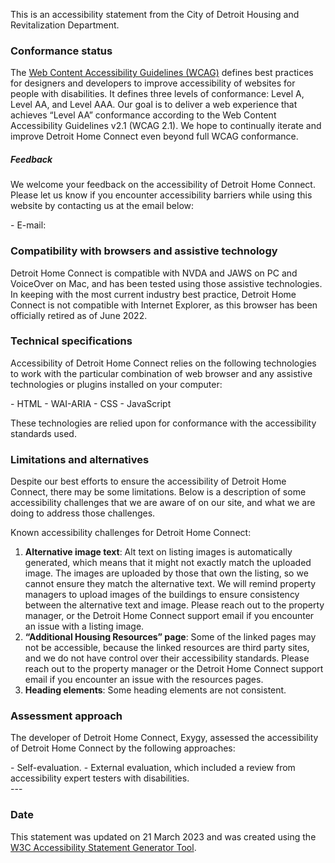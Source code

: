 <style>
    .bull-list ul{
        list-style-type: disc;
    }
</style>

This is an accessibility statement from the City of Detroit Housing and Revitalization Department. 

### Conformance status

The [Web Content Accessibility Guidelines (WCAG)](https://www.w3.org/WAI/standards-guidelines/wcag/) defines best practices for designers and developers to improve accessibility of websites for people with disabilities. It defines three levels of conformance: Level A, Level AA, and Level AAA. Our goal is to deliver a web experience that achieves “Level AA” conformance according to the Web Content Accessibility Guidelines v2.1 (WCAG 2.1). We hope to continually iterate and improve Detroit Home Connect even beyond full WCAG conformance.

##### Feedback

We welcome your feedback on the accessibility of Detroit Home Connect. Please let us know if you encounter accessibility barriers while using this website by contacting us at the email below:
<div class="bull-list">
- E-mail: <detroithomeconnect@detroitmi.gov>
</div>

### Compatibility with browsers and assistive technology

Detroit Home Connect is compatible with NVDA and JAWS on PC and VoiceOver on Mac, and has been tested using those assistive technologies.
In keeping with the most current industry best practice, Detroit Home Connect is not compatible with Internet Explorer, as this browser has been officially retired as of June 2022. 

### Technical specifications
Accessibility of Detroit Home Connect relies on the following technologies to work with the particular combination of web browser and any assistive technologies or plugins installed on your computer:
<div class="bull-list">
- HTML
- WAI-ARIA
- CSS
- JavaScript
</div>

These technologies are relied upon for conformance with the accessibility standards used.

### Limitations and alternatives
Despite our best efforts to ensure the accessibility of Detroit Home Connect, there may be some limitations. Below is a description of some accessibility challenges that we are aware of on our site, and what we are doing to address those challenges.

Known accessibility challenges for Detroit Home Connect:

1. **Alternative image text**: Alt text on listing images is automatically generated, which means that it might not exactly match the uploaded image. The images are uploaded by those that own the listing, so we cannot ensure they match the alternative text. We will remind property managers to upload images of the buildings to ensure consistency between the alternative text and image. Please reach out to the property manager, or the Detroit Home Connect support email if you encounter an issue with a listing image. 
2. **“Additional Housing Resources” page**: Some of the linked pages may not be accessible, because the linked resources are third party sites, and we do not have control over their accessibility standards. Please reach out to the property manager or the Detroit Home Connect support email if you encounter an issue with the resources pages.
3. **Heading elements**: Some heading elements are not consistent.

### Assessment approach

The developer of Detroit Home Connect, Exygy, assessed the accessibility of Detroit Home Connect by the following approaches:

<div class="bull-list">
- Self-evaluation.
- External evaluation, which included a review from accessibility expert testers with disabilities. 
</div>
---

### Date
This statement was updated on 21 March 2023 and was created using the [W3C Accessibility Statement Generator Tool](https://www.w3.org/WAI/planning/statements/).
